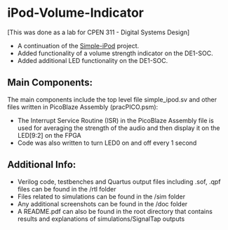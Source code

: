 # iPod-Volume-Indicator

[This was done as a lab for CPEN 311 - Digital Systems Design]

- A continuation of the [Simple-iPod](https://github.com/harshil-patel11/Simple-iPod.git) project.
- Added functionality of a volume strength indicator on the DE1-SOC.
- Added additional LED functionality on the DE1-SOC.

## Main Components:

The main components include the top level file simple_ipod.sv and other files written in PicoBlaze Assembly (pracPICO.psm):

- The Interrupt Service Routine (ISR) in the PicoBlaze Assembly file is used for averaging the strength of the audio and then display it on the LED[9:2] on the FPGA
- Code was also written to turn LED0 on and off every 1 second

## Additional Info:

- Verilog code, testbenches and Quartus output files including .sof, .qpf files can be found in the /rtl folder
- Files related to simulations can be found in the /sim folder
- Any additional screenshots can be found in the /doc folder
- A README.pdf can also be found in the root directory that contains results and explanations of simulations/SignalTap outputs
